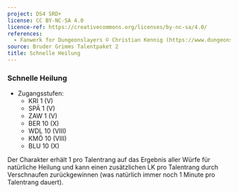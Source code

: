 ```yaml
---
project: DS4 SRD+
license: CC BY-NC-SA 4.0
licence-ref: https://creativecommons.org/licenses/by-nc-sa/4.0/
references: 
  - Fanwerk for Dungeonslayers © Christian Kennig (https://www.dungeonslayers.net/)
source: Bruder Grimms Talentpaket 2
title: Schnelle Heilung
---
```


### Schnelle Heilung

- Zugangsstufen:
  - KRI 1 (V)
  - SPÄ 1 (V)
  - ZAW 1 (V)
  - BER 10 (X)
  - WDL 10 (VIII)
  - KMÖ 10 (VIII)
  - BLU 10 (X)

Der Charakter erhält 1 pro Talentrang auf das Ergebnis aller Würfe für natürliche Heilung und kann einen zusätzlichen LK pro Talentrang durch Verschnaufen zurückgewinnen (was natürlich immer noch 1 Minute pro Talentrang dauert).

